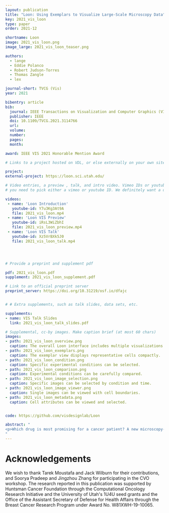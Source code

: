```yaml
---
layout: publication
title: "Loon: Using Exemplars to Visualize Large-Scale Microscopy Data"
key: 2021_vis_loon
type: paper
order: 2021-12

shortname: Loon
image: 2021_vis_loon.png
image_large: 2021_vis_loon_teaser.png

authors:
  - lange
  - Eddie Polanco
  - Robert Judson-Torres
  - Thomas Zangle
  - lex

journal-short: TVCG (Vis)
year: 2021

bibentry: article
bib:
  journal: IEEE Transactions on Visualization and Computer Graphics (VIS)
  publisher: IEEE
  doi: 10.1109/TVCG.2021.3114766
  url: 
  volume: 
  number:
  pages:
  month:

award: IEEE VIS 2021 Honorable Mention Award

# Links to a project hosted on VDL, or else externally on your own site

project:
external-project: https://loon.sci.utah.edu/

# Video entries, a preview , talk, and intro video. Vimeo IDs or youtube IDs are supported
# you need to pick either a vimeo or youtube ID. We definitely want a downloadable video too.

videos:
 - name: 'Loon Introduction'
   youtube-id: Y7u3Kg3At9A
   file: 2021_vis_loon.mp4
 - name: 'Loon VIS Preview'
   youtube-id: iRsL3WiZbhI
   file: 2021_vis_loon_preview.mp4
 - name: 'Loon VIS Talk'
   youtube-id: Xz5VrBXk5J0
   file: 2021_vis_loon_talk.mp4




# Provide a preprint and supplement pdf

pdf: 2021_vis_loon.pdf
supplement: 2021_vis_loon_supplement.pdf

# Link to an official preprint server
preprint_server: https://doi.org/10.31219/osf.io/dfajc


# # Extra supplements, such as talk slides, data sets, etc.

supplements:
- name: VIS Talk Slides
  link: 2021_vis_loon_talk_slides.pdf

# Supplemental, cc-by images. Make caption brief (at most 60 chars)
images:
- path: 2021_vis_loon_overview.png
  caption: The overall Loon interface includes multiple visualizations.
- path: 2021_vis_loon_exemplars.png
  caption: The exemplar view displays representative cells compactly.
- path: 2021_vis_loon_condition.png
  caption: Specific experimental conditions can be selected.
- path: 2021_vis_loon_comparison.png
  caption: Experimental conditions can be carefully compared.
- path: 2021_vis_loon_image_selection.png
  caption: Specific images can be selected by condition and time.
- path: 2021_vis_loon_image_viewer.png
  caption: Single images can be viewed with cell boundaries.
- path: 2021_vis_loon_metadata.png
  caption: Cell attributes can be viewed and selected.


code: https://github.com/visdesignlab/Loon

abstract: "
<p>Which drug is most promising for a cancer patient? A new microscopy-based approach for measuring the mass of individual cancer cells treated with different drugs promises to answer this question in only a few hours. However, the analysis pipeline for extracting data from these images is still far from complete automation: human intervention is necessary for quality control for preprocessing steps such as segmentation,  adjusting filters, removing noise, and analyzing the result. To address this workflow, we developed Loon, a visualization tool for analyzing drug screening data based on quantitative phase microscopy imaging. Loon visualizes both derived data such as growth rates and imaging data. Since the images are collected automatically at a large scale, manual inspection of images and segmentations is infeasible. However, reviewing representative samples of cells is essential, both for quality control and for data analysis. We introduce a new approach for choosing and visualizing representative exemplar cells that retain a close connection to the low-level data. By tightly integrating the derived data visualization capabilities with the novel exemplar visualization and providing selection and filtering capabilities, Loon is well suited for making decisions about which drugs are suitable for a specific patient.</p>
"
---
```


# Acknowledgements

We wish to thank Tarek Moustafa and Jack Wilburn for their contributions, and Soorya Pradeep and Jingzhou Zhang for participating in the CVO workshop. The research reported in this publication was supported by Huntsman Cancer Foundation through the Computational Oncology Research Initiative and the University of Utah's 1U4U seed grants and the Office of the Assistant Secretary of Defense for Health Affairs through the Breast Cancer Research Program under Award No. W81XWH-19-10065.
